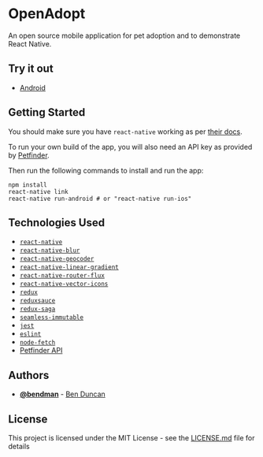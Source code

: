 # OpenAdopt

An open source mobile application for pet adoption and to demonstrate React Native.

## Try it out

 - [Android](https://play.google.com/store/apps/details?id=com.openadopt)

## Getting Started

You should make sure you have `react-native` working as per [their docs](https://facebook.github.io/react-native/docs/getting-started.html#content).

To run your own build of the app, you will also need an API key as provided by [Petfinder](https://www.petfinder.com/developers/api-docs).

Then run the following commands to install and run the app:

```
npm install
react-native link
react-native run-android # or "react-native run-ios"
```

## Technologies Used
 - [`react-native`](https://facebook.github.io/react-native/)
 - [`react-native-blur`](https://github.com/react-native-community/react-native-blur)
 - [`react-native-geocoder`](https://github.com/devfd/react-native-geocoder)
 - [`react-native-linear-gradient`](https://github.com/react-native-community/react-native-linear-gradient)
 - [`react-native-router-flux`](https://github.com/aksonov/react-native-router-flux)
 - [`react-native-vector-icons`](https://github.com/oblador/react-native-vector-icons)
 - [`redux`](http://redux.js.org/)
 - [`reduxsauce`](https://github.com/skellock/reduxsauce)
 - [`redux-saga`](https://redux-saga.github.io/redux-saga/)
 - [`seamless-immutable`](https://github.com/rtfeldman/seamless-immutable)
 - [`jest`](https://facebook.github.io/jest/)
 - [`eslint`](http://eslint.org/)
 - [`node-fetch`](https://github.com/bitinn/node-fetch)
 - [Petfinder API](https://www.petfinder.com/developers/api-docs)

## Authors

* **[@bendman](https://github.com/bendman)** - [Ben Duncan](http://benduncan.me/)

## License

This project is licensed under the MIT License - see the [LICENSE.md](LICENSE.md) file for details
